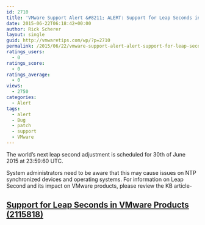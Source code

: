 ```yaml
---
id: 2710
title: 'VMware Support Alert &#8211; ALERT: Support for Leap Seconds in VMware Products'
date: 2015-06-22T06:18:42+00:00
author: Rick Scherer
layout: single
guid: http://vmwaretips.com/wp/?p=2710
permalink: /2015/06/22/vmware-support-alert-alert-support-for-leap-seconds-in-vmware-products/
ratings_users:
  - 0
ratings_score:
  - 0
ratings_average:
  - 0
views:
  - 2750
categories:
  - Alert
tags:
  - alert
  - Bug
  - patch
  - support
  - VMware
---
```

The world’s next leap second adjustment is scheduled for 30th of June 2015 at 23:59:60 UTC.

System administrators need to be aware that this may cause issues on NTP synchronized devices and operating systems. For information on Leap Second and its impact on VMware products, please review the KB article-

## <a href="http://vmw.re/1RvjQhp" target="_blank">Support for Leap Seconds in VMware Products (2115818)</a>

&nbsp;